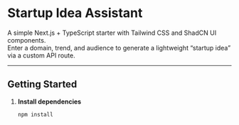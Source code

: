 # Startup Idea Assistant

A simple Next.js + TypeScript starter with Tailwind CSS and ShadCN UI components.  
Enter a domain, trend, and audience to generate a lightweight “startup idea” via a custom API route.

---

## Getting Started

1. **Install dependencies**
   ```bash
   npm install
   ```
